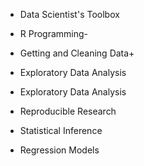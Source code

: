 * Data Scientist's Toolbox

* R Programming-

* Getting and Cleaning Data+

* Exploratory Data Analysis

* Exploratory Data Analysis

* Reproducible Research

* Statistical Inference

* Regression Models

